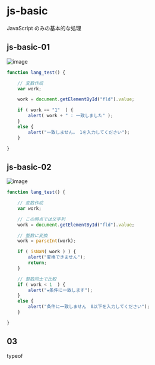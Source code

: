 # js-basic
JavaScript のみの基本的な処理
## js-basic-01
![image](https://user-images.githubusercontent.com/1501327/129836056-bb8bca7d-0681-481e-82d7-85440e01dac7.png)
```javascript
function lang_test() {

    // 変数作成
    var work;

    work = document.getElementById("fld").value;

    if ( work == "1"  ) {
        alert( work + " : 一致しました" );
    }
    else {
        alert("一致しません。　1を入力してください");
    }

}
```
## js-basic-02
![image](https://user-images.githubusercontent.com/1501327/129836343-14af3fd3-d653-4908-b745-157915bfb0f4.png)
```javascript
function lang_test() {

    // 変数作成
    var work;

    // この時点では文字列
    work = document.getElementById("fld").value;

    // 整数に変換
    work = parseInt(work);

    if ( isNaN( work ) ) {
        alert("変換できません");
        return;
    }

    // 整数同士で比較
    if ( work < 1  ) {
        alert("★条件に一致します");
    }
    else {
        alert("条件に一致しません　0以下を入力してください");
    }

}
```
## 03
typeof

